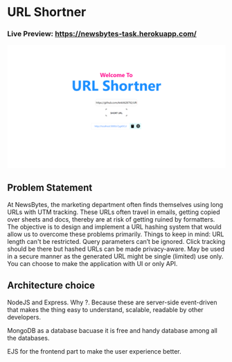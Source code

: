# URL Shortner

### Live Preview: https://newsbytes-task.herokuapp.com/
<img src="ss.png" />


## Problem Statement 
At NewsBytes, the marketing department often finds themselves using long URLs with UTM tracking. These URLs often travel in emails, getting copied over sheets and docs, thereby are at risk of getting ruined by formatters. The objective is to design and implement a URL hashing system that would allow us to overcome these problems primarily. Things to keep in mind: URL length can't be restricted. Query parameters can’t be ignored. Click tracking should be there but hashed URLs can be made privacy-aware. May be used in a secure manner as the generated URL might be single (limited) use only. You can choose to make the application with UI or only API.
 

 ## Architecture choice
 NodeJS and Express. Why ?. Because these are server-side event-driven that makes the thing easy to understand, scalable, readable by other developers. 

 MongoDB as a database bacuase it is free and handy database among all the databases.

 EJS for the frontend part to make the user experience better.
